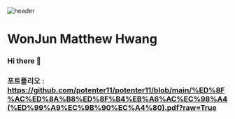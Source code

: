 ![header](https://capsule-render.vercel.app/api?type=Soft&color=auto&text=WELCOME)
# WonJun Matthew Hwang

### Hi there 👋

### 포트폴리오 : https://github.com/potenter11/potenter11/blob/main/%ED%8F%AC%ED%8A%B8%ED%8F%B4%EB%A6%AC%EC%98%A4(%ED%99%A9%EC%9B%90%EC%A4%80).pdf?raw=True

<!--
**potenter11/potenter11** is a ✨ _special_ ✨ repository because its `README.md` (this file) appears on your GitHub profile.

Here are some ideas to get you started:

- 🔭 I’m currently working on ...
- 🌱 I’m currently learning ...
- 👯 I’m looking to collaborate on ...
- 🤔 I’m looking for help with ...
- 💬 Ask me about ...
- 📫 How to reach me: ...
- 😄 Pronouns: ...
- ⚡ Fun fact: ...
-->
